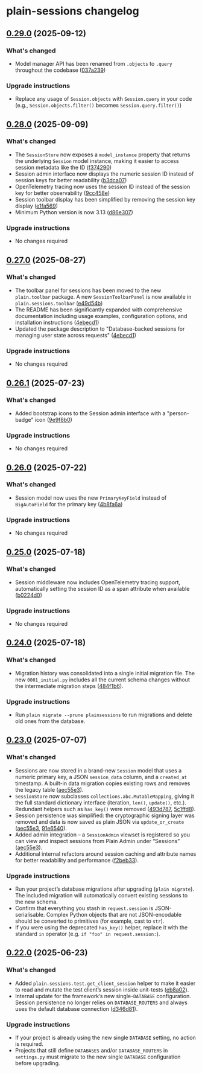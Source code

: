 # plain-sessions changelog

## [0.29.0](https://github.com/dropseed/plain/releases/plain-sessions@0.29.0) (2025-09-12)

### What's changed

- Model manager API has been renamed from `.objects` to `.query` throughout the codebase ([037a239](https://github.com/dropseed/plain/commit/037a239ef4711c4477a211d63c57ad8414096301))

### Upgrade instructions

- Replace any usage of `Session.objects` with `Session.query` in your code (e.g., `Session.objects.filter()` becomes `Session.query.filter()`)

## [0.28.0](https://github.com/dropseed/plain/releases/plain-sessions@0.28.0) (2025-09-09)

### What's changed

- The `SessionStore` now exposes a `model_instance` property that returns the underlying `Session` model instance, making it easier to access session metadata like the ID ([f374290](https://github.com/dropseed/plain/commit/f37429052d7380f3984dd824e285d9029455ada9))
- Session admin interface now displays the numeric session ID instead of session keys for better readability ([b3dca07](https://github.com/dropseed/plain/commit/b3dca0777fc9a409ef84bcfd58daf6a56b7b1c81))
- OpenTelemetry tracing now uses the session ID instead of the session key for better observability ([9cc458e](https://github.com/dropseed/plain/commit/9cc458ef056b783abb1ec20129f1e6dc71eaed23))
- Session toolbar display has been simplified by removing the session key display ([e1fa569](https://github.com/dropseed/plain/commit/e1fa5699edddbc2814e0fad80c9fdf6f6f5e89dc))
- Minimum Python version is now 3.13 ([d86e307](https://github.com/dropseed/plain/commit/d86e307efb0d5e8f5001efccede4d58d0e26bfea))

### Upgrade instructions

- No changes required

## [0.27.0](https://github.com/dropseed/plain/releases/plain-sessions@0.27.0) (2025-08-27)

### What's changed

- The toolbar panel for sessions has been moved to the new `plain.toolbar` package. A new `SessionToolbarPanel` is now available in `plain.sessions.toolbar` ([e49d54b](https://github.com/dropseed/plain/commit/e49d54bfea162424c73e54bf7ed87e93442af899))
- The README has been significantly expanded with comprehensive documentation including usage examples, configuration options, and installation instructions ([4ebecd1](https://github.com/dropseed/plain/commit/4ebecd1856f96afc09a2ad6887224ae94b1a7395))
- Updated the package description to "Database-backed sessions for managing user state across requests" ([4ebecd1](https://github.com/dropseed/plain/commit/4ebecd1856f96afc09a2ad6887224ae94b1a7395))

### Upgrade instructions

- No changes required

## [0.26.1](https://github.com/dropseed/plain/releases/plain-sessions@0.26.1) (2025-07-23)

### What's changed

- Added bootstrap icons to the Session admin interface with a "person-badge" icon ([9e9f8b0](https://github.com/dropseed/plain/commit/9e9f8b0e2c))

### Upgrade instructions

- No changes required

## [0.26.0](https://github.com/dropseed/plain/releases/plain-sessions@0.26.0) (2025-07-22)

### What's changed

- Session model now uses the new `PrimaryKeyField` instead of `BigAutoField` for the primary key ([4b8fa6a](https://github.com/dropseed/plain/commit/4b8fa6aef126a15e48b5f85e0652adf841eb7b5c))

### Upgrade instructions

- No changes required

## [0.25.0](https://github.com/dropseed/plain/releases/plain-sessions@0.25.0) (2025-07-18)

### What's changed

- Session middleware now includes OpenTelemetry tracing support, automatically setting the session ID as a span attribute when available ([b0224d0](https://github.com/dropseed/plain/commit/b0224d0418da293553fc599ae766eec82f607326))

### Upgrade instructions

- No changes required

## [0.24.0](https://github.com/dropseed/plain/releases/plain-sessions@0.24.0) (2025-07-18)

### What's changed

- Migration history was consolidated into a single initial migration file. The new `0001_initial.py` includes all the current schema changes without the intermediate migration steps ([484f1b6](https://github.com/dropseed/plain/commit/484f1b6e93bfea486529f4806bcd9a9ec5c1217d)).

### Upgrade instructions

- Run `plain migrate --prune plainsessions` to run migrations and delete old ones from the database.

## [0.23.0](https://github.com/dropseed/plain/releases/plain-sessions@0.23.0) (2025-07-07)

### What's changed

- Sessions are now stored in a brand-new `Session` model that uses a numeric primary key, a JSON `session_data` column, and a `created_at` timestamp. A built-in data migration copies existing rows and removes the legacy table ([aec55e3](https://github.com/dropseed/plain/commit/aec55e3)).
- `SessionStore` now subclasses `collections.abc.MutableMapping`, giving it the full standard dictionary interface (iteration, `len()`, `update()`, etc.). Redundant helpers such as `has_key()` were removed ([493d787](https://github.com/dropseed/plain/commit/493d787), [5c1ffd8](https://github.com/dropseed/plain/commit/5c1ffd8)).
- Session persistence was simplified: the cryptographic signing layer was removed and data is now saved as plain JSON via `update_or_create` ([aec55e3](https://github.com/dropseed/plain/commit/aec55e3), [91e6540](https://github.com/dropseed/plain/commit/91e6540)).
- Added admin integration – a `SessionAdmin` viewset is registered so you can view and inspect sessions from Plain Admin under “Sessions” ([aec55e3](https://github.com/dropseed/plain/commit/aec55e3)).
- Additional internal refactors around session caching and attribute names for better readability and performance ([f2beb33](https://github.com/dropseed/plain/commit/f2beb33)).

### Upgrade instructions

- Run your project’s database migrations after upgrading (`plain migrate`). The included migration will automatically convert existing sessions to the new schema.
- Confirm that everything you stash in `request.session` is JSON-serialisable. Complex Python objects that are not JSON-encodable should be converted to primitives (for example, cast to `str`).
- If you were using the deprecated `has_key()` helper, replace it with the standard `in` operator (e.g. `if "foo" in request.session:`).

## [0.22.0](https://github.com/dropseed/plain/releases/plain-sessions@0.22.0) (2025-06-23)

### What's changed

- Added `plain.sessions.test.get_client_session` helper to make it easier to read and mutate the test client’s session inside unit-tests ([eb8a02](https://github.com/dropseed/plain/commit/eb8a023976cac763fbf95e400f8ab96a815a016c)).
- Internal update for the framework’s new single-`DATABASE` configuration. Session persistence no longer relies on `DATABASE_ROUTERS` and always uses the default database connection ([d346d81](https://github.com/dropseed/plain/commit/d346d81567d2cc45bbed93caba18a195de10c572)).

### Upgrade instructions

- If your project is already using the new single `DATABASE` setting, no action is required.
- Projects that still define `DATABASES` and/or `DATABASE_ROUTERS` in `settings.py` must migrate to the new single `DATABASE` configuration before upgrading.
